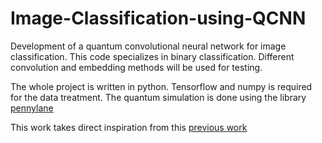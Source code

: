 # Image-Classification-using-QCNN
Development of a quantum convolutional neural network for image classification. This code specializes in binary classification. Different convolution and embedding methods will be used for testing.  

The whole project is written in python. Tensorflow and numpy is required for the data treatment. The quantum simulation is done using the library [pennylane](https://pennylane.ai/)

This work takes direct inspiration from this [previous work](https://arxiv.org/abs/2108.00661)
